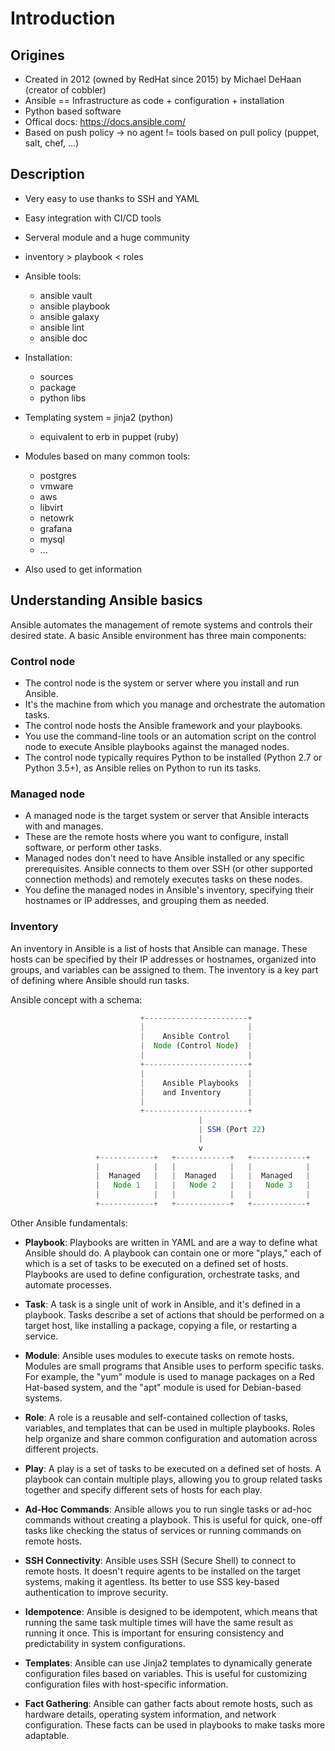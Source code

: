 # Introduction

## Origines

- Created in 2012 (owned by RedHat since 2015) by Michael DeHaan (creator of cobbler)
- Ansible == Infrastructure as code + configuration + installation
- Python based software
- Offical docs: <https://docs.ansible.com/>
- Based on push policy -> no agent != tools based on pull policy (puppet, salt, chef, ...)

## Description

- Very easy to use thanks to SSH and YAML
- Easy integration with CI/CD tools
- Serveral module and a huge community
- inventory > playbook < roles
- Ansible tools:

  - ansible vault
  - ansible playbook
  - ansible galaxy
  - ansible lint
  - ansible doc

- Installation:
  - sources
  - package
  - python libs

- Templating system = jinja2 (python)
  - equivalent to erb in puppet (ruby)

- Modules based on many common tools:
  - postgres
  - vmware
  - aws
  - libvirt
  - netowrk
  - grafana
  - mysql
  - ...

- Also used to get information

## Understanding Ansible basics

Ansible automates the management of remote systems and controls their desired state. A basic Ansible environment has three main components:

### Control node

- The control node is the system or server where you install and run Ansible.
- It's the machine from which you manage and orchestrate the automation tasks.
- The control node hosts the Ansible framework and your playbooks.
- You use the command-line tools or an automation script on the control node to execute Ansible playbooks against the managed nodes.
- The control node typically requires Python to be installed (Python 2.7 or Python 3.5+), as Ansible relies on Python to run its tasks.

### Managed node

- A managed node is the target system or server that Ansible interacts with and manages.
- These are the remote hosts where you want to configure, install software, or perform other tasks.
- Managed nodes don't need to have Ansible installed or any specific prerequisites. Ansible connects to them over SSH (or other supported connection methods) and remotely executes tasks on these nodes.
- You define the managed nodes in Ansible's inventory, specifying their hostnames or IP addresses, and grouping them as needed.

### Inventory

An inventory in Ansible is a list of hosts that Ansible can manage. These hosts can be specified by their IP addresses or hostnames, organized into groups, and variables can be assigned to them. The inventory is a key part of defining where Ansible should run tasks.

Ansible concept with a schema:

```jsx
                             +-----------------------+
                             |                       |
                             |    Ansible Control    |
                             |  Node (Control Node)  |
                             |                       |
                             +-----------------------+
                             |                       |
                             |    Ansible Playbooks  |
                             |    and Inventory      |
                             |                       |
                             +-----------------------+
                                          |
                                          | SSH (Port 22)
                                          |
                                          v
                   +------------+   +------------+   +------------+
                   |            |   |            |   |            |
                   |  Managed   |   |  Managed   |   |  Managed   |
                   |   Node 1   |   |   Node 2   |   |   Node 3   |
                   |            |   |            |   |            |
                   +------------+   +------------+   +------------+
```

Other Ansible fundamentals:

- **Playbook**: Playbooks are written in YAML and are a way to define what Ansible should do. A playbook can contain one or more "plays," each of which is a set of tasks to be executed on a defined set of hosts. Playbooks are used to define configuration, orchestrate tasks, and automate processes.

- **Task**: A task is a single unit of work in Ansible, and it's defined in a playbook. Tasks describe a set of actions that should be performed on a target host, like installing a package, copying a file, or restarting a service.

- **Module**: Ansible uses modules to execute tasks on remote hosts. Modules are small programs that Ansible uses to perform specific tasks. For example, the "yum" module is used to manage packages on a Red Hat-based system, and the "apt" module is used for Debian-based systems.

- **Role**: A role is a reusable and self-contained collection of tasks, variables, and templates that can be used in multiple playbooks. Roles help organize and share common configuration and automation across different projects.

- **Play**: A play is a set of tasks to be executed on a defined set of hosts. A playbook can contain multiple plays, allowing you to group related tasks together and specify different sets of hosts for each play.

- **Ad-Hoc Commands**: Ansible allows you to run single tasks or ad-hoc commands without creating a playbook. This is useful for quick, one-off tasks like checking the status of services or running commands on remote hosts.

- **SSH Connectivity**: Ansible uses SSH (Secure Shell) to connect to remote hosts. It doesn't require agents to be installed on the target systems, making it agentless. Its  better to use SSS key-based authentication to improve security.

- **Idempotence**: Ansible is designed to be idempotent, which means that running the same task multiple times will have the same result as running it once. This is important for ensuring consistency and predictability in system configurations.

- **Templates**: Ansible can use Jinja2 templates to dynamically generate configuration files based on variables. This is useful for customizing configuration files with host-specific information.

- **Fact Gathering**: Ansible can gather facts about remote hosts, such as hardware details, operating system information, and network configuration. These facts can be used in playbooks to make tasks more adaptable.

